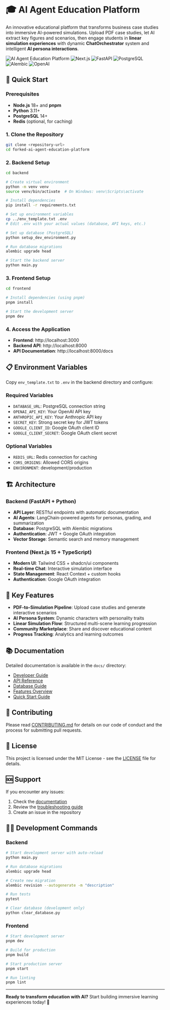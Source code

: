 # 🎓 AI Agent Education Platform

An innovative educational platform that transforms business case studies into immersive AI-powered simulations. Upload PDF case studies, let AI extract key figures and scenarios, then engage students in **linear simulation experiences** with dynamic **ChatOrchestrator** system and intelligent **AI persona interactions**.

![AI Agent Education Platform](https://img.shields.io/badge/AI-Education-blue?style=for-the-badge)
![Next.js](https://img.shields.io/badge/Next.js%2015-TypeScript-000000?style=for-the-badge&logo=nextdotjs)
![FastAPI](https://img.shields.io/badge/FastAPI-Python-009688?style=for-the-badge&logo=fastapi)
![PostgreSQL](https://img.shields.io/badge/PostgreSQL-Database-316192?style=for-the-badge&logo=postgresql)
![Alembic](https://img.shields.io/badge/Alembic-Migrations-009688?style=for-the-badge)
![OpenAI](https://img.shields.io/badge/OpenAI-GPT--4-412991?style=for-the-badge&logo=openai)

## 🚀 Quick Start

### Prerequisites
- **Node.js** 18+ and **pnpm**
- **Python** 3.11+
- **PostgreSQL** 14+
- **Redis** (optional, for caching)

### 1. Clone the Repository
```bash
git clone <repository-url>
cd forked-ai-agent-education-platform
```

### 2. Backend Setup
```bash
cd backend

# Create virtual environment
python -m venv venv
source venv/bin/activate  # On Windows: venv\Scripts\activate

# Install dependencies
pip install -r requirements.txt

# Set up environment variables
cp ../env_template.txt .env
# Edit .env with your actual values (database, API keys, etc.)

# Set up database (PostgreSQL)
python setup_dev_environment.py

# Run database migrations
alembic upgrade head

# Start the backend server
python main.py
```

### 3. Frontend Setup
```bash
cd frontend

# Install dependencies (using pnpm)
pnpm install

# Start the development server
pnpm dev
```

### 4. Access the Application
- **Frontend**: http://localhost:3000
- **Backend API**: http://localhost:8000
- **API Documentation**: http://localhost:8000/docs

## 📋 Environment Variables

Copy `env_template.txt` to `.env` in the backend directory and configure:

### Required Variables
- `DATABASE_URL`: PostgreSQL connection string
- `OPENAI_API_KEY`: Your OpenAI API key
- `ANTHROPIC_API_KEY`: Your Anthropic API key
- `SECRET_KEY`: Strong secret key for JWT tokens
- `GOOGLE_CLIENT_ID`: Google OAuth client ID
- `GOOGLE_CLIENT_SECRET`: Google OAuth client secret

### Optional Variables
- `REDIS_URL`: Redis connection for caching
- `CORS_ORIGINS`: Allowed CORS origins
- `ENVIRONMENT`: development/production

## 🏗️ Architecture

### Backend (FastAPI + Python)
- **API Layer**: RESTful endpoints with automatic documentation
- **AI Agents**: LangChain-powered agents for personas, grading, and summarization
- **Database**: PostgreSQL with Alembic migrations
- **Authentication**: JWT + Google OAuth integration
- **Vector Storage**: Semantic search and memory management

### Frontend (Next.js 15 + TypeScript)
- **Modern UI**: Tailwind CSS + shadcn/ui components
- **Real-time Chat**: Interactive simulation interface
- **State Management**: React Context + custom hooks
- **Authentication**: Google OAuth integration

## 🎯 Key Features

- **PDF-to-Simulation Pipeline**: Upload case studies and generate interactive scenarios
- **AI Persona System**: Dynamic characters with personality traits
- **Linear Simulation Flow**: Structured multi-scene learning progression
- **Community Marketplace**: Share and discover educational content
- **Progress Tracking**: Analytics and learning outcomes

## 📚 Documentation

Detailed documentation is available in the `docs/` directory:

- [Developer Guide](docs/Developer_Guide.md)
- [API Reference](docs/API_Reference.md)
- [Database Guide](docs/Database_Guide.md)
- [Features Overview](docs/Features_Overview.md)
- [Quick Start Guide](docs/QUICK_START.md)

## 🤝 Contributing

Please read [CONTRIBUTING.md](CONTRIBUTING.md) for details on our code of conduct and the process for submitting pull requests.

## 📄 License

This project is licensed under the MIT License - see the [LICENSE](LICENSE) file for details.

## 🆘 Support

If you encounter any issues:

1. Check the [documentation](docs/)
2. Review the [troubleshooting guide](docs/Developer_Guide.md#troubleshooting)
3. Create an issue in the repository

## 🏃‍♂️ Development Commands

### Backend
```bash
# Start development server with auto-reload
python main.py

# Run database migrations
alembic upgrade head

# Create new migration
alembic revision --autogenerate -m "description"

# Run tests
pytest

# Clear database (development only)
python clear_database.py
```

### Frontend
```bash
# Start development server
pnpm dev

# Build for production
pnpm build

# Start production server
pnpm start

# Run linting
pnpm lint
```

---

**Ready to transform education with AI?** Start building immersive learning experiences today! 🚀
